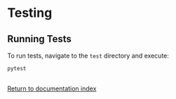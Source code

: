 # Testing

## Running Tests

To run tests, navigate to the `test` directory and execute:

```bash
pytest
```

## 
[Return to documentation index](./index.md)